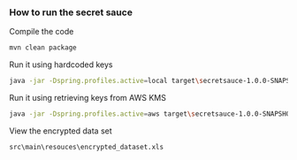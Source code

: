 ### How to run the secret sauce

Compile the code
```bash
mvn clean package
```

Run it using hardcoded keys

```bash
java -jar -Dspring.profiles.active=local target\secretsauce-1.0.0-SNAPSHOT.jar
```

Run it using retrieving keys from AWS KMS

```bash
java -jar -Dspring.profiles.active=aws target\secretsauce-1.0.0-SNAPSHOT.jar
```

View the encrypted data set 

```bash
src\main\resouces\encrypted_dataset.xls
```